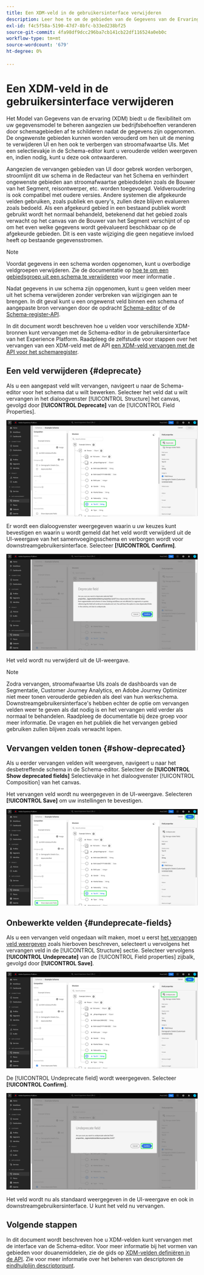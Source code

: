 ```yaml
---
title: Een XDM-veld in de gebruikersinterface verwijderen
description: Leer hoe te om de gebieden van de Gegevens van de Ervaring van het Model (XDM) te verwerpen gebruikend de Redacteur van het Schema binnen Experience Platform.
exl-id: f4c5f58a-5190-47d7-8bfc-b33ed238bf25
source-git-commit: 4fa98df9dcc296ba7cb141cb22df116524a0eb0c
workflow-type: tm+mt
source-wordcount: '679'
ht-degree: 0%

---
```


# Een XDM-veld in de gebruikersinterface verwijderen

Het Model van Gegevens van de ervaring (XDM) biedt u de flexibiliteit om uw gegevensmodel te beheren aangezien uw bedrijfsbehoeften veranderen door schemagebieden af te schilderen nadat de gegevens zijn opgenomen. De ongewenste gebieden kunnen worden verouderd om hen uit de mening te verwijderen UI en hen ook te verbergen van stroomafwaartse UIs. Met een selectievakje in de Schema-editor kunt u verouderde velden weergeven en, indien nodig, kunt u deze ook ontwaarderen.

Aangezien de vervangen gebieden van UI door gebrek worden verborgen, stroomlijnt dit uw schema in de Redacteur van het Schema en verhindert ongewenste gebieden aan stroomafwaartse gebiedsdelen zoals de Bouwer van het Segment, reisontwerper, etc. worden toegevoegd. Veldveroudering is ook compatibel met oudere versies. Andere systemen die afgekeurde velden gebruiken, zoals publiek en query&#39;s, zullen deze blijven evalueren zoals bedoeld. Als een afgekeurd gebied in een bestaand publiek wordt gebruikt wordt het normaal behandeld, betekenend dat het gebied zoals verwacht op het canvas van de Bouwer van het Segment verschijnt of op om het even welke gegevens wordt geëvalueerd beschikbaar op de afgekeurde gebieden. Dit is een vaste wijziging die geen negatieve invloed heeft op bestaande gegevensstromen.

>[!NOTE]
>
>Voordat gegevens in een schema worden opgenomen, kunt u overbodige veldgroepen verwijderen. Zie de documentatie op [hoe te om een gebiedsgroep uit een schema te verwijderen](../ui/resources/schemas.md#remove-fields) voor meer informatie .

Nadat gegevens in uw schema zijn opgenomen, kunt u geen velden meer uit het schema verwijderen zonder verbreken van wijzigingen aan te brengen. In dit geval kunt u een ongewenst veld binnen een schema of aangepaste bron vervangen door de opdracht [Schema-editor](./create-schema-ui.md) of de [Schema-register-API](https://developer.adobe.com/experience-platform-apis/references/schema-registry/).

In dit document wordt beschreven hoe u velden voor verschillende XDM-bronnen kunt vervangen met de Schema-editor in de gebruikersinterface van het Experience Platform. Raadpleeg de zelfstudie voor stappen over het vervangen van een XDM-veld met de API [een XDM-veld vervangen met de API voor het schemaregister](./field-deprecation-api.md).

## Een veld verwijderen {#deprecate}

Als u een aangepast veld wilt vervangen, navigeert u naar de Schema-editor voor het schema dat u wilt bewerken. Selecteer het veld dat u wilt vervangen in het dialoogvenster [!UICONTROL Structure] het canvas, gevolgd door **[!UICONTROL Deprecate]** van de [!UICONTROL Field Properties].

![De Schema-editor met een geselecteerd veld en de optie Vervangen gemarkeerd.](../images/tutorials/field-deprecation/deprecate-single-field.png)

Er wordt een dialoogvenster weergegeven waarin u uw keuzes kunt bevestigen en waarin u wordt gemeld dat het veld wordt verwijderd uit de UI-weergave van het samenvoegingsschema en verborgen wordt voor downstreamgebruikersinterface. Selecteer **[!UICONTROL Confirm]**.

![Het dialoogvenster Afgekeurd veld met Bevestigen gemarkeerd.](../images/tutorials/field-deprecation/deprecate-field-dialog.png)

Het veld wordt nu verwijderd uit de UI-weergave.

>[!NOTE]
>
>Zodra vervangen, stroomafwaartse UIs zoals de dashboards van de Segmentatie, Customer Journey Analytics, en Adobe Journey Optimizer niet meer tonen verouderde gebieden als deel van hun werkschema. Downstreamgebruikersinterface&#39;s hebben echter de optie om vervangen velden weer te geven als dat nodig is en het vervangen veld verder als normaal te behandelen. Raadpleeg de documentatie bij deze groep voor meer informatie. De vragen en het publiek die het vervangen gebied gebruiken zullen blijven zoals verwacht lopen.

## Vervangen velden tonen {#show-deprecated}

Als u eerder vervangen velden wilt weergeven, navigeert u naar het desbetreffende schema in de Schema-editor. Selecteer de **[!UICONTROL Show deprecated fields]** Selectievakje in het dialoogvenster [!UICONTROL Composition] van het canvas.

Het vervangen veld wordt nu weergegeven in de UI-weergave. Selecteren **[!UICONTROL Save]** om uw instellingen te bevestigen.

![De Schema-editor waarin een veld is geselecteerd, Afgekeurde velden tonen en Geselecteerde velden opslaan.](../images/tutorials/field-deprecation/show-deprecated-fields.png)

## Onbewerkte velden {#undeprecate-fields}

Als u een vervangen veld ongedaan wilt maken, moet u eerst [het vervangen veld weergeven](#show-deprecated) zoals hierboven beschreven, selecteert u vervolgens het vervangen veld in de [!UICONTROL Structure] sectie. Selecteer vervolgens **[!UICONTROL Undeprecate]** van de [!UICONTROL Field properties] zijbalk, gevolgd door **[!UICONTROL Save]**.

![De Schema-editor met het vervangen veld, Onafgekeurd en Opslaan gemarkeerd.](../images/tutorials/field-deprecation/undeprecate-single-field.png)

De [!UICONTROL Undeprecate field] wordt weergegeven. Selecteer **[!UICONTROL Confirm]**.

![De [!UICONTROL Undeprecate field] dialoog met Bevestigen gemarkeerd.](../images/tutorials/field-deprecation/undeprecate-field-dialog.png)

Het veld wordt nu als standaard weergegeven in de UI-weergave en ook in downstreamgebruikersinterface. U kunt het veld nu vervangen.

## Volgende stappen

In dit document wordt beschreven hoe u XDM-velden kunt vervangen met de interface van de Schema-editor. Voor meer informatie bij het vormen van gebieden voor douanemiddelen, zie de gids op [XDM-velden definiëren in de API](./custom-fields-api.md). Zie voor meer informatie over het beheren van descriptoren de [eindhulplijn descriptorpunt](../api/descriptors.md).
